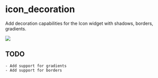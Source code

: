 <!-- 
This README describes the package. If you publish this package to pub.dev, 
this README's contents appear on the landing page for your package.

For information about how to write a good package README, see the guide for
[writing package pages](https://dart.dev/guides/libraries/writing-package-pages). 

For general information about developing packages, see the Dart guide for
[creating packages](https://dart.dev/guides/libraries/create-library-packages)
and the Flutter guide for
[developing packages and plugins](https://flutter.dev/developing-packages). 
-->

# icon_decoration

Add decoration capabilities for the Icon widget with shadows, borders, gradients.

![](https://raw.githubusercontent.com/TesteurManiak/icon_decoration/main/test/goldens/base_test.png)

## TODO

    - Add support for gradients
    - Add support for borders

